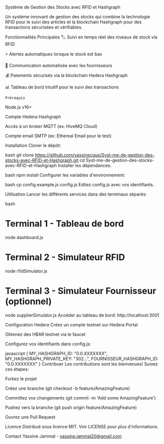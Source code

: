 Système de Gestion des Stocks avec RFID et Hashgraph

Un système innovant de gestion des stocks qui combine la technologie RFID pour le suivi des articles et la blockchain Hashgraph pour des transactions sécurisées et vérifiables.

Fonctionnalités Principales
🏷 Suivi en temps réel des niveaux de stock via RFID

⚡ Alertes automatiques lorsque le stock est bas

📧 Communication automatisée avec les fournisseurs

💰 Paiements sécurisés via la blockchain Hedera Hashgraph

📊 Tableau de bord intuitif pour le suivi des transactions



    Prérequis
Node.js v16+

Compte Hedera Hashgraph

Accès à un broker MQTT (ex: HiveMQ Cloud)

Compte email SMTP (ex: Ethereal Email pour le test)

Installation
Cloner le dépôt:

bash
git clone https://github.com/yassinecgup/Syst-me-de-gestion-des-stocks-avec-RFID-et-Hashgraph.git
cd Syst-me-de-gestion-des-stocks-avec-RFID-et-Hashgraph
Installer les dépendances:

bash
npm install
Configurer les variables d'environnement:

bash
cp config.example.js config.js
Editez config.js avec vos identifiants.

Utilisation
Lancer les différents services dans des terminaux séparés:

bash
# Terminal 1 - Tableau de bord
node dashboard.js

# Terminal 2 - Simulateur RFID
node rfidSimulator.js

# Terminal 3 - Simulateur Fournisseur (optionnel)
node supplierSimulator.js
Accéder au tableau de bord: http://localhost:3001


Configuration Hedera
Créez un compte testnet sur Hedera Portal

Obtenez des HBAR testnet via le faucet

Configurez vos identifiants dans config.js:

javascript
{
  MY_HASHGRAPH_ID: "0.0.XXXXXXX",
  MY_HASHGRAPH_PRIVATE_KEY: "302...",
  FOURNISSEUR_HASHGRAPH_ID: "0.0.XXXXXXX"
}
Contribuer
Les contributions sont les bienvenues! Suivez ces étapes:

Forkez le projet

Créez une branche (git checkout -b feature/AmazingFeature)

Committez vos changements (git commit -m 'Add some AmazingFeature')

Pushez vers la branche (git push origin feature/AmazingFeature)

Ouvrez une Pull Request

Licence
Distribué sous licence MIT. Voir LICENSE pour plus d'informations.

Contact
Yassine Jammal - yassine.jammal20@gmail.com


